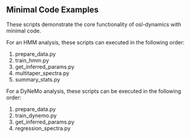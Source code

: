 Minimal Code Examples
---------------------

These scripts demonstrate the core functionality of osl-dynamics with minimal code.

For an HMM analysis, these scripts can executed in the following order:

1. prepare_data.py
2. train_hmm.py
3. get_inferred_params.py	
4. multitaper_spectra.py
5. summary_stats.py

For a DyNeMo analysis, these scripts can be executed in the following order:

1. prepare_data.py
2. train_dynemo.py
3. get_inferred_params.py	
4. regression_spectra.py
